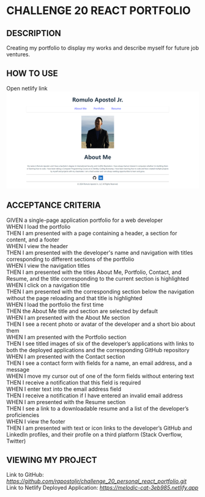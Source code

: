 # CHALLENGE 20 REACT PORTFOLIO

## DESCRIPTION
Creating my portfolio to display my works and describe myself for future job ventures.

## HOW TO USE
Open netlify link
![alt main](./src/assets/images/portfolio.png)

## ACCEPTANCE CRITERIA
GIVEN a single-page application portfolio for a web developer\
WHEN I load the portfolio\
THEN I am presented with a page containing a header, a section for content, and a footer\
WHEN I view the header\
THEN I am presented with the developer's name and navigation with titles corresponding to different sections of the portfolio\
WHEN I view the navigation titles\
THEN I am presented with the titles About Me, Portfolio, Contact, and Resume, and the title corresponding to the current section is highlighted\
WHEN I click on a navigation title\
THEN I am presented with the corresponding section below the navigation without the page reloading and that title is highlighted\
WHEN I load the portfolio the first time\
THEN the About Me title and section are selected by default\
WHEN I am presented with the About Me section\
THEN I see a recent photo or avatar of the developer and a short bio about them\
WHEN I am presented with the Portfolio section\
THEN I see titled images of six of the developer’s applications with links to both the deployed applications and the corresponding GitHub repository\
WHEN I am presented with the Contact section\
THEN I see a contact form with fields for a name, an email address, and a message\
WHEN I move my cursor out of one of the form fields without entering text\
THEN I receive a notification that this field is required\
WHEN I enter text into the email address field\
THEN I receive a notification if I have entered an invalid email address\
WHEN I am presented with the Resume section\
THEN I see a link to a downloadable resume and a list of the developer’s proficiencies\
WHEN I view the footer\
THEN I am presented with text or icon links to the developer’s GitHub and LinkedIn profiles, and their profile on a third platform (Stack Overflow, Twitter) 

## VIEWING MY PROJECT
Link to GitHub: <i> https://github.com/rapostoljr/challenge_20_personal_react_portfolio.git </i>\
Link to Netlify Deployed Application: <i> https://melodic-cat-3eb985.netlify.app </i>